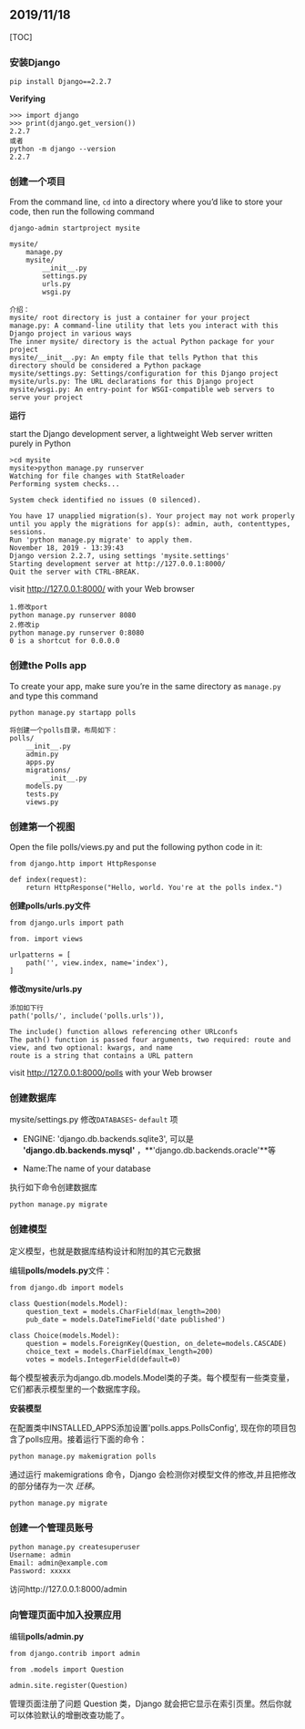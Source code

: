 ## 2019/11/18

[TOC]

### 安装Django

```
pip install Django==2.2.7
```

**Verifying**

```
>>> import django
>>> print(django.get_version())
2.2.7
或者
python -m django --version
2.2.7
```

### 创建一个项目

From the command line, `cd` into a directory where you’d like to store your code, then run the following command

```
django-admin startproject mysite
```

```
mysite/
    manage.py
    mysite/
        __init__.py
        settings.py
        urls.py
        wsgi.py

介绍：
mysite/ root directory is just a container for your project
manage.py: A command-line utility that lets you interact with this Django project in various ways
The inner mysite/ directory is the actual Python package for your project
mysite/__init__.py: An empty file that tells Python that this directory should be considered a Python package
mysite/settings.py: Settings/configuration for this Django project
mysite/urls.py: The URL declarations for this Django project
mysite/wsgi.py: An entry-point for WSGI-compatible web servers to serve your project
```

**运行**

start the Django development server, a lightweight Web server written purely in Python

```
>cd mysite
mysite>python manage.py runserver
Watching for file changes with StatReloader
Performing system checks...

System check identified no issues (0 silenced).

You have 17 unapplied migration(s). Your project may not work properly until you apply the migrations for app(s): admin, auth, contenttypes, sessions.
Run 'python manage.py migrate' to apply them.
November 18, 2019 - 13:39:43
Django version 2.2.7, using settings 'mysite.settings'
Starting development server at http://127.0.0.1:8000/
Quit the server with CTRL-BREAK.
```

visit http://127.0.0.1:8000/ with your Web browser

```
1.修改port
python manage.py runserver 8080
2.修改ip
python manage.py runserver 0:8080
0 is a shortcut for 0.0.0.0
```

### 创建the Polls app

To create your app, make sure you’re in the same directory as `manage.py` and type this command

```
python manage.py startapp polls
```

```
将创建一个polls目录，布局如下：
polls/
    __init__.py
    admin.py
    apps.py
    migrations/
        __init__.py
    models.py
    tests.py
    views.py
```

### 创建第一个视图

Open the file polls/views.py and put the following python code in it:

```
from django.http import HttpResponse

def index(request):
    return HttpResponse("Hello, world. You're at the polls index.")

```

**创建polls/urls.py文件**

```
from django.urls import path

from. import views

urlpatterns = [
    path('', view.index, name='index'),
]
```

**修改mysite/urls.py**

```
添加如下行
path('polls/', include('polls.urls')),

The include() function allows referencing other URLconfs
The path() function is passed four arguments, two required: route and view, and two optional: kwargs, and name
route is a string that contains a URL pattern
```

visit http://127.0.0.1:8000/polls with your Web browser

### 创建数据库

mysite/settings.py 修改`DATABASES`- `default` 项

* ENGINE: 'django.db.backends.sqlite3',  可以是 **'django.db.backends.mysql'** ，**'django.db.backends.oracle'**等

* Name:The name of your database

执行如下命令创建数据库

```
python manage.py migrate
```

### 创建模型

定义模型，也就是数据库结构设计和附加的其它元数据

编辑**polls/models.py**文件：

```
from django.db import models

class Question(models.Model):
    question_text = models.CharField(max_length=200)
    pub_date = models.DateTimeField('date published')

class Choice(models.Model):
    question = models.ForeignKey(Question, on_delete=models.CASCADE)
    choice_text = models.CharField(max_length=200)
    votes = models.IntegerField(default=0)
```

每个模型被表示为django.db.models.Model类的子类。每个模型有一些类变量，它们都表示模型里的一个数据库字段。

**安装模型**

在配置类中INSTALLED_APPS添加设置'polls.apps.PollsConfig', 现在你的项目包含了polls应用。接着运行下面的命令：

```
python manage.py makemigration polls
```

通过运行 makemigrations 命令，Django 会检测你对模型文件的修改,并且把修改的部分储存为一次 *迁移*。

```
python manage.py migrate
```

### 创建一个管理员账号

```
python manage.py createsuperuser
Username: admin
Email: admin@example.com
Password: xxxxx
```

访问http://127.0.0.1:8000/admin

### 向管理页面中加入投票应用

编辑**polls/admin.py**

```
from django.contrib import admin

from .models import Question

admin.site.register(Question)
```

管理页面注册了问题 Question 类，Django 就会把它显示在索引页里。然后你就可以体验默认的增删改查功能了。